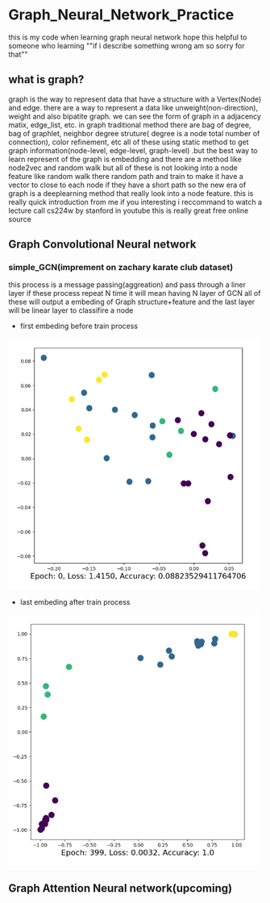 # Graph_Neural_Network_Practice
 this is my code when learning graph neural network hope this helpful to someone who learning 
""if i describe something wrong am so sorry for that""

 ## what is graph?
 graph is the way to represent data that have a structure with a Vertex(Node) and edge. there are a way to represent a data like unweight(non-direction), weight and also bipatite graph. we can see the form of graph in a adjacency matix, edge_list, etc. in graph traditional method there are bag of degree, bag of graphlet, neighbor degree struture( degree is a node total number of connection), color refinement, etc all of these using static method to get graph information(node-level, edge-level, graph-level) .but the best way to learn represent of the graph is embedding and there are a method like node2vec and random walk but all of these is not looking into a node feature like random walk there random path and train to make it have a vector to close to each node if they have a short path so the new era of graph is a deeplearning method that really look into a node feature. this is really quick introduction from me if you interesting i reccommand to watch a lecture call cs224w by stanford in youtube this is really great free online source 

 ## Graph Convolutional Neural network
 ### simple_GCN(imprement on zachary karate club dataset)
 this process is a message passing(aggreation) and pass through a liner layer
 if these process repeat N time it will mean having N layer of GCN all of 
 these will output a embeding of Graph structure+feature and the last layer will be linear layer to classifire a node


 * first embeding before train process
 <img src="/image/simple_GCN_first_embed.png" alt="Alt text" title="Optional title" width="500" height="500">

 * last embeding after train process
 <img src="/image/simple_GCN_last_embed.png" alt="Alt text" title="Optional title" width="500" height="500">

 ## Graph Attention Neural network(upcoming)
 
